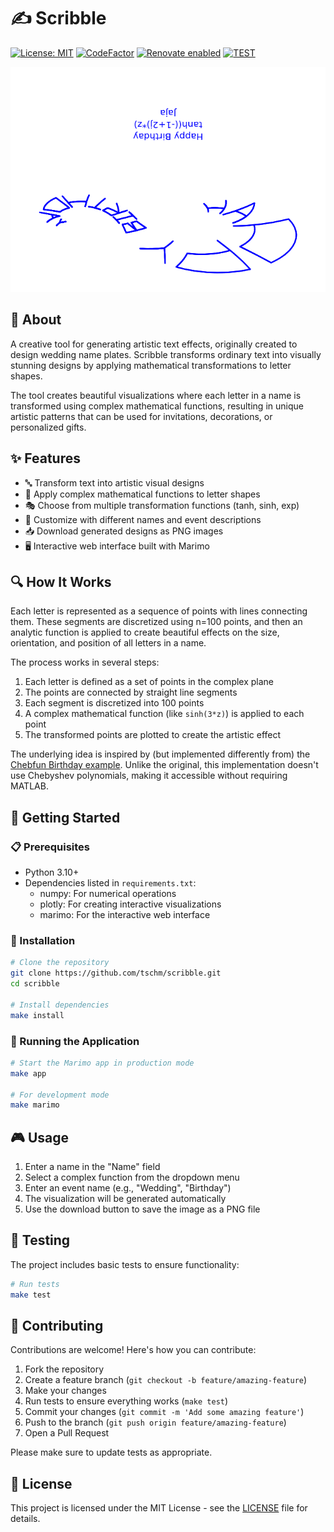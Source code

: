 # ✍️ Scribble

[![License: MIT](https://img.shields.io/badge/License-MIT-yellow.svg)](LICENSE)
[![CodeFactor](https://www.codefactor.io/repository/github/tschm/scribble/badge)](https://www.codefactor.io/repository/github/tschm/scribble)
[![Renovate enabled](https://img.shields.io/badge/renovate-enabled-brightgreen.svg)](https://github.com/renovatebot/renovate)
[![TEST](https://github.com/tschm/scribble/actions/workflows/test.yml/badge.svg)](https://github.com/tschm/scribble/actions/workflows/test.yml)

![Happy Birthday](Happy%20Birthday.png)

## 💫 About

A creative tool for generating artistic text effects,
originally created to design wedding name plates.
Scribble transforms ordinary text into visually
stunning designs by applying mathematical transformations to letter shapes.

The tool creates beautiful visualizations where each letter in a name is
transformed using complex mathematical functions, resulting in unique
artistic patterns that can be used for invitations, decorations, or
personalized gifts.

## ✨ Features

- 🔤 Transform text into artistic visual designs
- 🧮 Apply complex mathematical functions to letter shapes
- 🎭 Choose from multiple transformation functions (tanh, sinh, exp)
- 📝 Customize with different names and event descriptions
- 📥 Download generated designs as PNG images
- 🖥️ Interactive web interface built with Marimo

## 🔍 How It Works

Each letter is represented as a sequence of points with lines connecting them.
These segments are discretized using n=100 points, and then an analytic
function is applied to create beautiful effects on the size, orientation,
and position of all letters in a name.

The process works in several steps:

1. Each letter is defined as a set of points in the complex plane
2. The points are connected by straight line segments
3. Each segment is discretized into 100 points
4. A complex mathematical function (like `sinh(3*z)`) is applied to each point
5. The transformed points are plotted to create the artistic effect

The underlying idea is inspired by (but implemented differently from)
the [Chebfun Birthday example](https://www.mathworks.com/matlabcentral/mlc-downloads/downloads/submissions/23972/versions/22/previews/chebfun/examples/fun/html/Birthday.html).
Unlike the original, this implementation doesn't use Chebyshev polynomials,
making it accessible without requiring MATLAB.

## 🚀 Getting Started

### 📋 Prerequisites

- Python 3.10+
- Dependencies listed in `requirements.txt`:
  - numpy: For numerical operations
  - plotly: For creating interactive visualizations
  - marimo: For the interactive web interface

### 🔧 Installation

```bash
# Clone the repository
git clone https://github.com/tschm/scribble.git
cd scribble

# Install dependencies
make install
```

### 🎨 Running the Application

```bash
# Start the Marimo app in production mode
make app

# For development mode
make marimo
```

## 🎮 Usage

1. Enter a name in the "Name" field
2. Select a complex function from the dropdown menu
3. Enter an event name (e.g., "Wedding", "Birthday")
4. The visualization will be generated automatically
5. Use the download button to save the image as a PNG file

## 🧪 Testing

The project includes basic tests to ensure functionality:

```bash
# Run tests
make test
```

## 🤝 Contributing

Contributions are welcome! Here's how you can contribute:

1. Fork the repository
2. Create a feature branch (`git checkout -b feature/amazing-feature`)
3. Make your changes
4. Run tests to ensure everything works (`make test`)
5. Commit your changes (`git commit -m 'Add some amazing feature'`)
6. Push to the branch (`git push origin feature/amazing-feature`)
7. Open a Pull Request

Please make sure to update tests as appropriate.

## 📄 License

This project is licensed under the MIT License - see
the [LICENSE](LICENSE) file for details.

